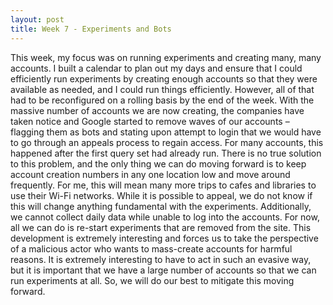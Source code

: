 ```yaml
---
layout: post
title: Week 7 - Experiments and Bots
---
```


  This week, my focus was on running experiments and creating many, many accounts. I built a calendar to plan out my days and ensure that I could efficiently run experiments by creating enough accounts so that they were available as needed, and I could run things efficiently. However, all of that had to be reconfigured on a rolling basis by the end of the week.
	With the massive number of accounts we are now creating, the companies have taken notice and Google started to remove waves of our accounts – flagging them as bots and stating upon attempt to login that we would have to go through an appeals process to regain access. For many accounts, this happened after the first query set had already run. There is no true solution to this problem, and the only thing we can do moving forward is to keep account creation numbers in any one location low and move around frequently. For me, this will mean many more trips to cafes and libraries to use their Wi-Fi networks. While it is possible to appeal, we do not know if this will change anything fundamental with the experiments. Additionally, we cannot collect daily data while unable to log into the accounts. For now, all we can do is re-start experiments that are removed from the site.
	This development is extremely interesting and forces us to take the perspective of a malicious actor who wants to mass-create accounts for harmful reasons. It is extremely interesting to have to act in such an evasive way, but it is important that we have a large number of accounts so that we can run experiments at all. So, we will do our best to mitigate this moving forward. 
